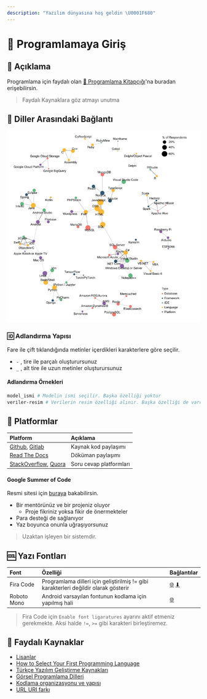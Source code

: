 ```yaml
---
description: "Yazılım dünyasına hoş geldin \U0001F680"
---
```


# 🙋‍ Programlamaya Giriş

## 🗽 Açıklama

Programlama için faydalı olan [📕 Programlama Kitapçığı](https://asmaamirkhan.gitbook.io/programlama-kitpcik/)'na buradan erişebilirsin.

> Faydalı Kaynaklara göz atmayı unutma

## 🌊 Diller Arasındaki Bağlantı

![Diller aras&#x131;ndaki ba&#x11F;lant&#x131;](../../.gitbook/assets/image%20%2869%29.png)

### 🆔 Adlandırma Yapısı

Fare ile çift tıklandığında metinler içerdikleri karakterlere göre seçilir.

* `-` , tire ile parçalı oluşturursunuz
* `_` , alt tire ile uzun metinler oluşturursunuz

#### Adlandırma Örnekleri

```bash
model_ismi # Modelin ismi seçilir. Başka özelliği yoktur
veriler-resim # Verilerin resim özelliği alınır. Başka özelliği de vardır
```

## 🏢 Platformlar

| Platform | Açıklama |
| :--- | :--- |
| [Github](https://github.com/), [Gitlab](https://gitlab.com/) | Kaynak kod paylaşımı |
| [Read The Docs](https://readthedocs.org/) | Döküman paylaşımı |
| [StackOverflow](https://stackoverflow.com/), [Quora](https://www.quora.com/) | Soru cevap platformları |

#### Google Summer of Code

Resmi sitesi için [buraya](https://summerofcode.withgoogle.com/) bakabilirsin.

* Bir mentörünüz ve bir projeniz oluyor
  * Proje fikriniz yoksa fikir de önermekteler
* Para desteği de sağlanıyor
* Yaz boyunca onunla uğraşıyorsunuz

> Uzaktan işleyen bir sistemdir.

## 🆒 Yazı Fontları

| Font | Özelliği | Bağlantılar |
| :--- | :--- | :--- |
| Fira Code | Programlama dilleri için geliştirilmiş != gibi karakterleri değildir olarak gösterir | [🌐](https://github.com/tonsky/FiraCode) [⬇](https://github.com/tonsky/FiraCode/releases/download/1.206/FiraCode_1.206.zip) |
| Roboto Mono | Android varsayılan fontunun kodlama için yapılmış hali | [🌐](https://fonts.google.com/specimen/Roboto+Mono) |

> Fira Code için `Enable font ligaratures` ayarını aktif etmeniz gerekmekte. Aksi halde `!=`, `>=` gibi karakteri birleştiremez.

## 🔗 Faydalı Kaynaklar

* [Lisanlar](https://choosealicense.com/licenses/)
* [How to Select Your First Programming Language](https://www.youtube.com/watch?v=2EaopRDxNrw)
* [Türkçe Yazılım Geliştirme Kaynakları](https://turkcekaynaklar.com/)
* [Görsel Programlama Dilleri](https://maker.pro/custom/tutorial/which-programming-language-should-i-choose-graphics-and-guis)
* [Kodlama organizasyonu ve yapısı](https://medium.com/@msandin/strategies-for-organizing-code-2c9d690b6f33)
* [URL URI farkı](https://webmasters.stackexchange.com/questions/19101/what-is-the-difference-between-a-uri-and-a-url)

